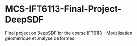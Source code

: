# MCS-IFT6113-Final-Project-DeepSDF
Final project on DeepSDF for the course IFT6113 - Modélisation géométrique et analyse de formes.
